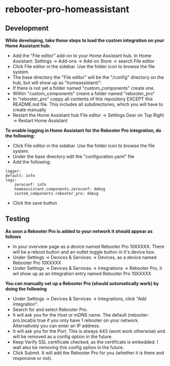 # rebooter-pro-homeassistant

## Development

**While developing, take these steps to load the custom integration on your Home Assistant hub:**
* Add the "File editor" add-on to your Home Assistant hub. In Home Assistant: Settings → Add-ons → Add-on Store → search File editor
* Click File editor in the sidebar. Use the folder icon to browse the file system.
* The base directory the "File editor" will be the "/config" directory on the hub, but will show up as "homeassistant/".
* If there is not yet a folder named "custom_components" create one.
* Within "custom_components" creare a folder named "rebooter_pro"
* In "rebooter_pro" coppy all contents of this repository EXCEPT this README.md file. This includes all subdirectories, which you will have to create manually
* Restart the Home Assistant hub File editor → Settings Gear on Top Right → Restart Home Assistant

**To enable logging in Home Assistant for the Rebooter Pro integration, do the following:**
* Click File editor in the sidebar. Use the folder icon to browse the file system.
* Under the base directory edit the "configuration.yaml" file
* Add the following:

```
logger:
default: info
logs:
    zeroconf: info
    homeassistant.components.zeroconf: debug
    custom_components.rebooter_pro: debug
```

* Click the save button

## Testing
**As soon a Rebooter Pro is added to your network it should appear as follows** 
* In your overview page as a device named Rebooter Pro 10XXXXX. There will be a reboot button and an outlet toggle button in it's device box.
* Under Settings → Devices & Services → Devices, as a device named Rebooter Pro 10XXXXX
* Under Settings → Devices & Services → Integrations → Rebooter Pro, it wil show up as an Integration entry named Rebooter Pro 10XXXXX
 
**You can manually set up a Rebooter Pro (should automatically work) by doing the following**
* Under Settings → Devices & Services → Integrations, click "Add integration".
* Search for and select Rebooter Pro.
* It will ask you for the Host or mDNS name. The default (rebooter-pro.local)is true if you only have 1 rebooter on your network. Alternatively you can enter an IP address.
* It will ask you for the Port. This is always 443 (wont work otherwise) and will be removed as a config option in the future.
* Keep Verify SSL certificate checked, as the certificate is embedded. I wall also be removing this config option in the future.
* Click Submit. It will add the Rebooter Pro for you (whether it is there and responsive or not).
